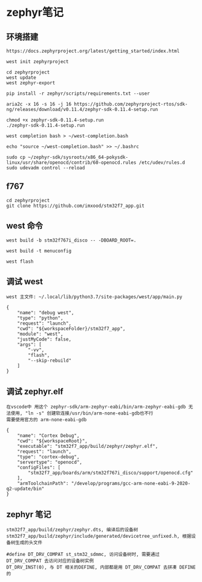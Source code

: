 # zephyr笔记

## 环境搭建

    https://docs.zephyrproject.org/latest/getting_started/index.html

    west init zephyrproject

    cd zephyrproject
    west update
    west zephyr-export

    pip install -r zephyr/scripts/requirements.txt --user

    aria2c -x 16 -s 16 -j 16 https://github.com/zephyrproject-rtos/sdk-ng/releases/download/v0.11.4/zephyr-sdk-0.11.4-setup.run

    chmod +x zephyr-sdk-0.11.4-setup.run
    ./zephyr-sdk-0.11.4-setup.run

    west completion bash > ~/west-completion.bash

    echo "source ~/west-completion.bash" >> ~/.bashrc

    sudo cp ~/zephyr-sdk/sysroots/x86_64-pokysdk-linux/usr/share/openocd/contrib/60-openocd.rules /etc/udev/rules.d
    sudo udevadm control --reload

## f767

    cd zephyrproject
    git clone https://github.com/imxood/stm32f7_app.git

## west 命令

    west build -b stm32f767i_disco -- -DBOARD_ROOT=.

    west build -t menuconfig

    west flash


## 调试 west

    west 主文件: ~/.local/lib/python3.7/site-packages/west/app/main.py

    {
        "name": "debug west",
        "type": "python",
        "request": "launch",
        "cwd": "${workspaceFolder}/stm32f7_app",
        "module": "west",
        "justMyCode": false,
        "args": [
            "-vv",
            "flash",
            "--skip-rebuild"
        ]
    }

## 调试 zephyr.elf

    在vscode中 用这个 zephyr-sdk/arm-zephyr-eabi/bin/arm-zephyr-eabi-gdb 无法使用, "ln -s" 创建软连接/usr/bin/arm-none-eabi-gdb也不行
    需要使用官方的 arm-none-eabi-gdb

    {
        "name": "Cortex Debug",
        "cwd": "${workspaceRoot}",
        "executable": "stm32f7_app/build/zephyr/zephyr.elf",
        "request": "launch",
        "type": "cortex-debug",
        "servertype": "openocd",
        "configFiles": [
            "stm32f7_app/boards/arm/stm32f767i_disco/support/openocd.cfg"
        ],
        "armToolchainPath": "/develop/programs/gcc-arm-none-eabi-9-2020-q2-update/bin"
    }

## zephyr 笔记

    stm32f7_app/build/zephyr/zephyr.dts, 编译后的设备树
    stm32f7_app/build/zephyr/include/generated/devicetree_unfixed.h, 根据设备树生成的头文件

    #define DT_DRV_COMPAT st_stm32_sdmmc, 访问设备树时, 需要通过 DT_DRV_COMPAT 去访问对应的设备树实例
    DT_DRV_INST(0), 与 DT 相关的DEFINE, 内部都是用 DT_DRV_COMPAT 去拼凑 DEFINE 的
